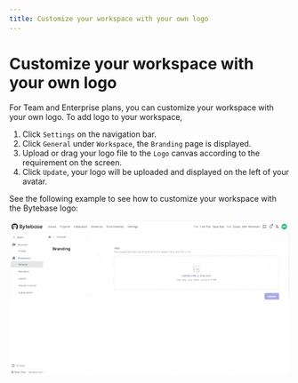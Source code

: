 ```yaml
---
title: Customize your workspace with your own logo
---
```


# Customize your workspace with your own logo

For Team and Enterprise plans, you can customize your workspace with your own logo. To add logo to your workspace,

1. Click `Settings` on the navigation bar.
2. Click `General` under `Workspace`, the `Branding` page is displayed.
3. Upload or drag your logo file to the `Logo` canvas according to the requirement on the screen.
4. Click `Update`, your logo will be uploaded and displayed on the left of your avatar.

See the following example to see how to customize your workspace with the Bytebase logo:

![customize-the-logo](/static/docs-assets/customize-the-logo.gif)
